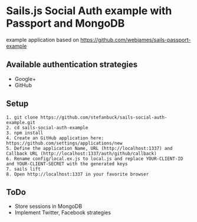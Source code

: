 # Sails.js Social Auth example with Passport and MongoDB
example application based on https://github.com/webjames/sails-passport-example

## Available authentication strategies
- Google+
- GitHub

## Setup

    1. git clone https://github.com/stefanbuck/sails-social-auth-example.git
    2. cd sails-social-auth-example
    3. npm install
    4. Create an GitHub application here: https://github.com/settings/applications/new
    5. Define the application Name, URL (http://localhost:1337) and Callback URL (http://localhost:1337/auth/github/callback)
    6. Rename config/local.ex.js to local.js and replace YOUR-CLIENT-ID and YOUR-CLIENT-SECRET with the generated keys
    7. sails lift
    8. Open http://localhost:1337 in your favorite browser

## ToDo
- Store sessions in MongoDB
- Implement Twitter, Facebook strategies